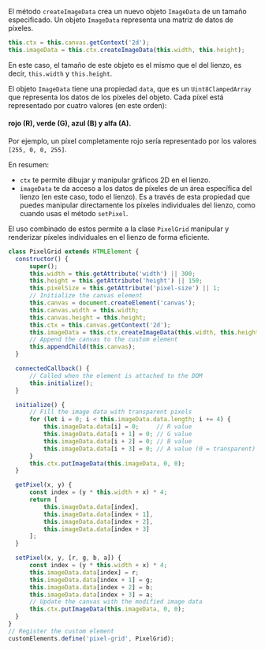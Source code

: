 El método `createImageData` crea un nuevo objeto `ImageData` de un tamaño especificado. Un objeto `ImageData` representa una matriz de datos de píxeles.

```js
this.ctx = this.canvas.getContext('2d');
this.imageData = this.ctx.createImageData(this.width, this.height);
```

 En este caso, el tamaño de este objeto es el mismo que el del lienzo, es decir, `this.width` y `this.height`.

El objeto `ImageData` tiene una propiedad `data`, que es un `Uint8ClampedArray` que representa los datos de los píxeles del objeto. Cada píxel está representado por cuatro valores (en este orden):

####  rojo (R), verde (G), azul (B) y alfa (A). 

Por ejemplo, un píxel completamente rojo sería representado por los valores `[255, 0, 0, 255]`.

En resumen:

- `ctx` te permite dibujar y manipular gráficos 2D en el lienzo.
- `imageData` te da acceso a los datos de píxeles de un área específica del lienzo (en este caso, todo el lienzo). Es a través de esta propiedad que puedes manipular directamente los píxeles individuales del lienzo, como cuando usas el método `setPixel`.

El uso combinado de estos permite a la clase `PixelGrid` manipular y renderizar píxeles individuales en el lienzo de forma eficiente.



```js
class PixelGrid extends HTMLElement {
  constructor() {
      super();
      this.width = this.getAttribute('width') || 300;
      this.height = this.getAttribute('height') || 150;
      this.pixelSize = this.getAttribute('pixel-size') || 1;
      // Initialize the canvas element
      this.canvas = document.createElement('canvas');
      this.canvas.width = this.width;
      this.canvas.height = this.height;
      this.ctx = this.canvas.getContext('2d');
      this.imageData = this.ctx.createImageData(this.width, this.height);
      // Append the canvas to the custom element
      this.appendChild(this.canvas);
  }

  connectedCallback() {
      // Called when the element is attached to the DOM
      this.initialize();
  }

  initialize() {
      // Fill the image data with transparent pixels
      for (let i = 0; i < this.imageData.data.length; i += 4) {
          this.imageData.data[i] = 0;     // R value
          this.imageData.data[i + 1] = 0; // G value
          this.imageData.data[i + 2] = 0; // B value
          this.imageData.data[i + 3] = 0; // A value (0 = transparent)
      }
      this.ctx.putImageData(this.imageData, 0, 0);
  }

  getPixel(x, y) {
      const index = (y * this.width + x) * 4;
      return [
          this.imageData.data[index],
          this.imageData.data[index + 1],
          this.imageData.data[index + 2],
          this.imageData.data[index + 3]
      ];
  }

  setPixel(x, y, [r, g, b, a]) {
      const index = (y * this.width + x) * 4;
      this.imageData.data[index] = r;
      this.imageData.data[index + 1] = g;
      this.imageData.data[index + 2] = b;
      this.imageData.data[index + 3] = a;
      // Update the canvas with the modified image data
      this.ctx.putImageData(this.imageData, 0, 0);
  }
}
// Register the custom element
customElements.define('pixel-grid', PixelGrid);
```

